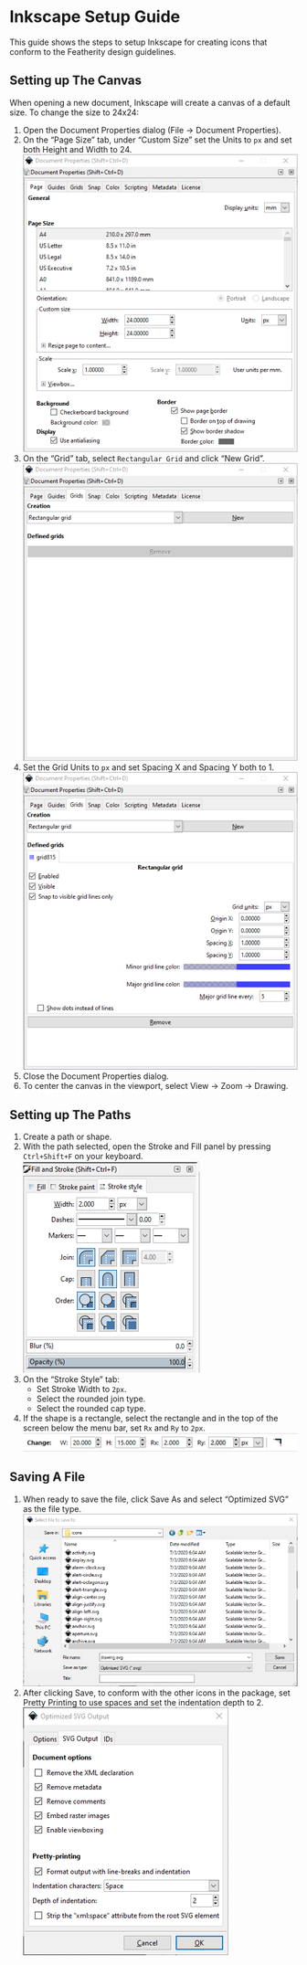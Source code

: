 # Inkscape Setup Guide

This guide shows the steps to setup Inkscape for creating icons that conform to the Featherity design
guidelines.

## Setting up The Canvas

When opening a new document, Inkscape will create a canvas of a default size.  To change the size to 24x24:

1. Open the Document Properties dialog (File -> Document Properties).
2. On the “Page Size” tab, under “Custom Size” set the Units to `px` and set both Height and Width to 24.
![Setting Page Size](images/page-size.png?raw=true "Setting Page Size")
3. On the “Grid” tab, select `Rectangular Grid` and click “New Grid”.
![Setting Grid Properties](images/grid-1.png?raw=true "Setting Grid Properties")
4. Set the Grid Units to `px` and set Spacing X and Spacing Y both to 1.
![Setting Grid Properties](images/grid-2.png?raw=true "Setting Grid Properties")
5. Close the Document Properties dialog.
6. To center the canvas in the viewport, select View -> Zoom -> Drawing.
   
## Setting up The Paths

1. Create a path or shape.
2. With the path selected, open the Stroke and Fill panel by pressing `Ctrl+Shift+F` on your keyboard.
![Stroke Style Properties](images/strokes.png?raw=true "Setting Grid Properties")
3. On the “Stroke Style” tab:
   * Set Stroke Width to `2px`. 
   * Select the rounded join type.
   * Select the rounded cap type.
4. If the shape is a rectangle, select the rectangle and in the top of the screen below the menu bar, set `Rx` and `Ry` to `2px`.
![Rectangle Radius Properties](images/corner-radius.png?raw=true "Rectangle Radius Properties")

## Saving A File

1. When ready to save the file, click Save As and select “Optimized SVG” as the file type.
![Save As](images/save-as.png?raw=true "Save as")
2. After clicking Save, to conform with the other icons in the package, set Pretty Printing to use spaces and set the indentation depth to 2.
![Optimize](images/optimize-settings.png?raw=true "Optimize")